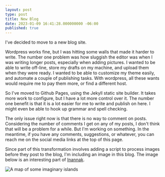 ```yaml
---
layout: post
type: post
title: New Blog
date: 2023-01-09 16:41:28.000000000 -06:00
published: true
---
```

I've decided to move to a new blog site.<!--more-->

Wordpress works fine, but I was hitting some walls that made it harder to write. The number one problem was how sluggish the editor was when I was writing longer posts, especially when adding pictures. I wanted to be able to write off-line, store my drafts on my machine, and upload them when they were ready. I wanted to be able to customize my theme easily, and automate a couple of publishing tasks. With wordpress, all these wants would require me to pay them more, or find a different host.

So I've moved to Github Pages, using the Jekyll static site builder. It takes more work to configure, but I have a lot more control over it. The number one benefit is that it is a lot easier for me to write and publish on here. I might even be able to hook up grammar and spell checking.

The only issue right now is that there is no way to comment on posts. Considering the number of comments I get on any of my posts, I don't think that will be a problem for a while. But I'm working on something. In the meantime, if you have any comments, suggestions, or whatever, you can reach me on the social media links at the top of this page.

Since part of this transformation involves adding a script to process images before they post to the blog, I'm including an image in this blog. The image below is an interesting part of [Inannak](<series/Inannak>).

![A map of some imaginary islands](<{{ 'assets/2023-01-09/some-islands-on-inannak.png' | relative_url }}>)

